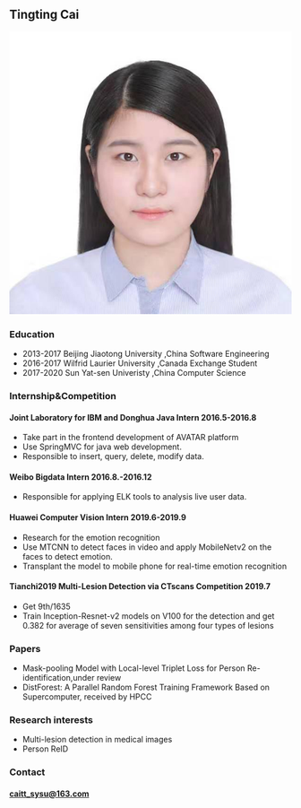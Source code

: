## Tingting Cai
![Emma](https://github.com/Sunnyalicecai069960/emma.github.io/blob/master/%E5%9B%BE%E7%89%87.jpg)

### Education
+	2013-2017 		Beijing Jiaotong University ,China		Software Engineering 	
+	2016-2017 		Wilfrid Laurier University ,Canada	  Exchange Student 	
+	2017-2020		  Sun Yat-sen Univeristy ,China		      Computer Science

### Internship&Competition
####	Joint Laboratory for IBM and Donghua     Java Intern     2016.5-2016.8
+	Take part in the frontend development of AVATAR platform
+	Use SpringMVC for java web development. 
+	Responsible to insert, query, delete, modify data.
####	Weibo     Bigdata Intern     2016.8.-2016.12
+	Responsible for applying ELK tools to analysis live user data.
####	Huawei     Computer Vision Intern     2019.6-2019.9
+	Research for the emotion recognition
+	Use MTCNN to detect faces in video and apply MobileNetv2 on the faces to detect emotion.
+	Transplant the model to mobile phone for real-time emotion recognition
####	Tianchi2019 Multi-Lesion Detection via CTscans     Competition     2019.7
+	Get 9th/1635
+	Train Inception-Resnet-v2 models on V100 for the detection and get 0.382 for average of seven sensitivities among four types of lesions
### Papers
+ Mask-pooling Model with Local-level Triplet Loss for Person Re-identification,under review
+ DistForest: A Parallel Random Forest Training Framework Based on Supercomputer, received by HPCC

### Research interests
+ Multi-lesion detection in medical images
+ Person ReID

### Contact
#### caitt_sysu@163.com
